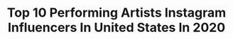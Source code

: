 ---
title: Top 10 Performing Artists Instagram Influencers In United States In 2020
description: >-
  Find top performing artists Instagram influencers in United States in 2020. Most popular hashtags: #stayathome #music #quarantine #musician.
platform: Instagram
profiles:
  - username: "viviannicoletesler"
    fullname: >-
      𝒱𝒾𝓋𝒾𝒶𝓃 𝒩𝒾𝒸𝑜𝓁𝑒 𝒯𝑒𝓈𝓁𝑒𝓇
    location: "United States"
    followers: 21792
    engagement: 562
    commentsToLikes: 0.083879
    id: ckap3l6343gvz0i78yw9ziyg7
    verified: false
    hashtags: ""
  - username: "swat_mtoto_wa_eunice"
    fullname: >-
      MTOTO WA EUNICE
    location: "United States"
    followers: 101688
    engagement: 950
    commentsToLikes: 0.022140
    id: ck5cd8o11iqak0i111z67x3ti
    verified: false
    hashtags: "#mbogi, #https, #stayhomestaysafe, #keep"
  - username: "romanademeneges"
    fullname: >-
      Romana de Meneges 🎷
    location: "United States"
    followers: 11289
    engagement: 875
    commentsToLikes: 0.053975
    id: ck5q1e4uoak4c0i114049sbcw
    verified: false
    hashtags: "#blessed, #imready, #womanpower, #whereismysax"
  - username: "mchina.___"
    fullname: >-
      mchina
    location: "United States"
    followers: 31905
    engagement: 500
    commentsToLikes: 0.172904
    id: ck8sx8isygihb0j789q642yzv
    verified: false
    hashtags: "#gainwithnerm, #youtube, #madeofblack, #happy"
  - username: "chris.p.hernandez"
    fullname: >-
      Chris Hernandez
    location: "United States"
    followers: 4328
    engagement: 1569
    commentsToLikes: 0.105111
    id: ck5q982tz9u1n0i11kcu3njxn
    verified: false
    hashtags: "#superbowlhalftimeshow, #coronavirus, #badbunny, #missyelliott"
  - username: "raey.official"
    fullname: >-
      RÆY
    location: "United States"
    followers: 11495
    engagement: 810
    commentsToLikes: 0.018812
    id: ck6ueeukrqi4x0j71g7v4ehju
    verified: false
    hashtags: "#newsinglealert, #tiktokchallenge, #multilanguage, #newreleasemusic"
  - username: "michaelweismanart"
    fullname: >-
      𝐌𝐢𝐜𝐡𝐚𝐞𝐥 𝐖𝐞𝐢𝐬𝐦𝐚𝐧
    location: "United States"
    followers: 10363
    engagement: 559
    commentsToLikes: 0.037768
    id: ckaoxaauhch190i789topc9y1
    verified: false
    hashtags: "#gogopower, #andrewridgeley, #80stv, #onlyinmydreams"
  - username: "rastinmusic"
    fullname: >-
      RASTIN
    location: "United States"
    followers: 22091
    engagement: 393
    commentsToLikes: 0.072414
    id: ck5cjur4hvjla0i11p3do0qop
    verified: false
    hashtags: "#persia, #iran, #manototv, #story"
  - username: "sofiofficial"
    fullname: >-
      𝕊𝕠𝕗𝕚𝕒 𝕋𝕠𝕦𝕗𝕒👽S O F I
    location: "United States"
    followers: 27623
    engagement: 228
    commentsToLikes: 0.058167
    id: ckaoz6zzmkngy0i78jzdm92ct
    verified: true
    hashtags: "#itsbritneybitch, #beforesocialdistancing, #quarantinerevalations, #whatitfeelslikeforagirl"
  - username: "finesse_ngara_"
    fullname: >-
      Finesse Ngara
    location: "United States"
    followers: 165781
    engagement: 455
    commentsToLikes: 0.269693
    id: ck6ucmi9cggy70j7117nhetqh
    verified: false
    hashtags: "#fashionista, #streetstyle, #teamfinesse, #publicity254"
---